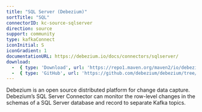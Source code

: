 ```yaml
---
title: "SQL Server (Debezium)"
sortTitle: "SQL"
connectorID: kc-source-sqlserver
direction: source
support: community
type: kafkaConnect
iconInitial: S
iconGradient: 1
documentationURL: https://debezium.io/docs/connectors/sqlserver/
download:
  -  { type: 'Download', url: 'https://repo1.maven.org/maven2/io/debezium/debezium-connector-sqlserver/1.2.0.Final/debezium-connector-sqlserver-1.2.0.Final-plugin.tar.gz' }
  -  { type: 'GitHub', url: 'https://github.com/debezium/debezium/tree/master/debezium-connector-sqlserver' }
---
```


Debezium is an open source distributed platform for change data capture. Debezium’s SQL Server Connector can monitor the row-level changes in the schemas of a SQL Server database and record to separate Kafka topics.
